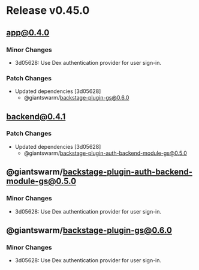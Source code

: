 # Release v0.45.0

## app@0.4.0

### Minor Changes

- 3d05628: Use Dex authentication provider for user sign-in.

### Patch Changes

- Updated dependencies [3d05628]
  - @giantswarm/backstage-plugin-gs@0.6.0

## backend@0.4.1

### Patch Changes

- Updated dependencies [3d05628]
  - @giantswarm/backstage-plugin-auth-backend-module-gs@0.5.0

## @giantswarm/backstage-plugin-auth-backend-module-gs@0.5.0

### Minor Changes

- 3d05628: Use Dex authentication provider for user sign-in.

## @giantswarm/backstage-plugin-gs@0.6.0

### Minor Changes

- 3d05628: Use Dex authentication provider for user sign-in.
